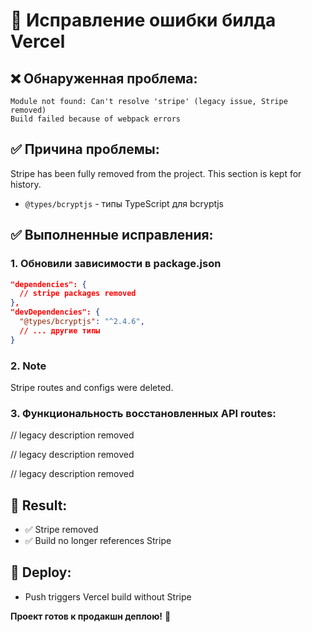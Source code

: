 # 🔧 Исправление ошибки билда Vercel

## ❌ **Обнаруженная проблема:**
```
Module not found: Can't resolve 'stripe' (legacy issue, Stripe removed)
Build failed because of webpack errors
```

## ✅ **Причина проблемы:**
Stripe has been fully removed from the project. This section is kept for history.
- `@types/bcryptjs` - типы TypeScript для bcryptjs

## ✅ **Выполненные исправления:**

### 1. **Обновили зависимости в package.json**
```json
"dependencies": {
  // stripe packages removed
},
"devDependencies": {
  "@types/bcryptjs": "^2.4.6",
  // ... другие типы
}
```

### 2. **Note**
Stripe routes and configs were deleted.

### 3. **Функциональность восстановленных API routes:**

// legacy description removed

// legacy description removed

// legacy description removed

## 🎯 **Result:**
- ✅ Stripe removed
- ✅ Build no longer references Stripe

## 🚀 **Deploy:**
- Push triggers Vercel build without Stripe

**Проект готов к продакшн деплою!** 🎉
